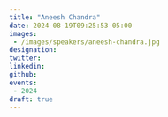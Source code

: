 ```yaml
---
title: "Aneesh Chandra"
date: 2024-08-19T09:25:53-05:00
images: 
 - /images/speakers/aneesh-chandra.jpg
designation: 
twitter: 
linkedin: 
github: 
events:
 - 2024
draft: true
---
```



